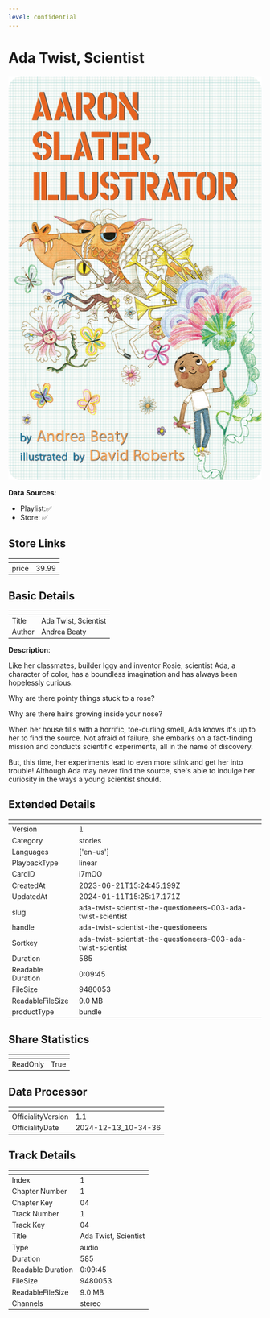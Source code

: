 ```yaml
---
level: confidential
---
```

# Ada Twist, Scientist

![card_[i7mOO].png](../../img/cards/card_[i7mOO].png)

**Data Sources**: 

- Playlist:✅
- Store: ✅


## Store Links

| <!-- --> | <!-- --> |
| - | - |
| price | 39.99 |


## Basic Details

| <!-- --> | <!-- --> |
| - | - |
| Title | Ada Twist, Scientist |
| Author | Andrea Beaty |

**Description**:

Like her classmates, builder Iggy and inventor Rosie, scientist Ada, a character of color, has a boundless imagination and has always been hopelessly curious. 

Why are there pointy things stuck to a rose? 

Why are there hairs growing inside your nose? 

When her house fills with a horrific, toe-curling smell, Ada knows it's up to her to find the source. Not afraid of failure, she embarks on a fact-finding mission and conducts scientific experiments, all in the name of discovery. 

But, this time, her experiments lead to even more stink and get her into trouble! Although Ada may never find the source, she's able to indulge her curiosity in the ways a young scientist should.


## Extended Details

| <!-- --> | <!-- --> |
| - | - |
| Version | 1 |
| Category | stories |
| Languages | ['en-us'] |
| PlaybackType | linear |
| CardID | i7mOO |
| CreatedAt | 2023-06-21T15:24:45.199Z |
| UpdatedAt | 2024-01-11T15:25:17.171Z |
| slug | ada-twist-scientist-the-questioneers-003-ada-twist-scientist |
| handle | ada-twist-scientist-the-questioneers |
| Sortkey | ada-twist-scientist-the-questioneers-003-ada-twist-scientist |
| Duration | 585 |
| Readable Duration | 0:09:45 |
| FileSize | 9480053 |
| ReadableFileSize | 9.0 MB |
| productType | bundle |


## Share Statistics

| <!-- --> | <!-- --> |
| - | - |
| ReadOnly | True |


## Data Processor

| <!-- --> | <!-- --> |
| - | - |
| OfficialityVersion | 1.1
| OfficialityDate | 2024-12-13_10-34-36


## Track Details

| <!-- --> | <!-- --> |
| - | - |
| Index | 1 |
| Chapter Number | 1 |
| Chapter Key | 04 |
| Track Number | 1 |
| Track Key | 04 |
| Title | Ada Twist, Scientist |
| Type | audio |
| Duration | 585 |
| Readable Duration | 0:09:45 |
| FileSize | 9480053 |
| ReadableFileSize | 9.0 MB |
| Channels | stereo |

